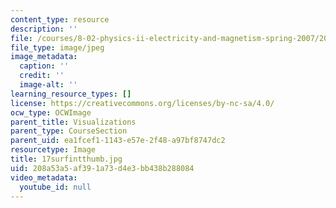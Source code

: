 ```yaml
---
content_type: resource
description: ''
file: /courses/8-02-physics-ii-electricity-and-magnetism-spring-2007/208a53a5af391a73d4e3bb438b288084_17surfintthumb.jpg
file_type: image/jpeg
image_metadata:
  caption: ''
  credit: ''
  image-alt: ''
learning_resource_types: []
license: https://creativecommons.org/licenses/by-nc-sa/4.0/
ocw_type: OCWImage
parent_title: Visualizations
parent_type: CourseSection
parent_uid: ea1fcef1-1143-e57e-2f48-a97bf8747dc2
resourcetype: Image
title: 17surfintthumb.jpg
uid: 208a53a5-af39-1a73-d4e3-bb438b288084
video_metadata:
  youtube_id: null
---
```

